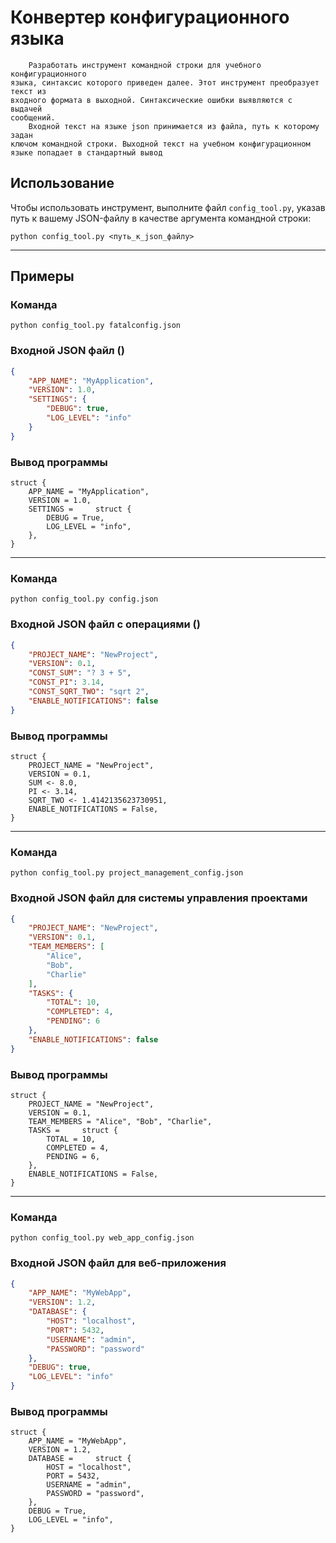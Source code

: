 # Конвертер конфигурационного языка

        Разработать инструмент командной строки для учебного конфигурационного
    языка, синтаксис которого приведен далее. Этот инструмент преобразует текст из
    входного формата в выходной. Синтаксические ошибки выявляются с выдачей
    сообщений.
        Входной текст на языке json принимается из файла, путь к которому задан
    ключом командной строки. Выходной текст на учебном конфигурационном
    языке попадает в стандартный вывод
## Использование

Чтобы использовать инструмент, выполните файл `config_tool.py`, указав путь к вашему JSON-файлу в качестве аргумента командной строки:
```
python config_tool.py <путь_к_json_файлу>
```
----
## Примеры 
### Команда 
    python config_tool.py fatalconfig.json
### Входной JSON файл () 
```json
{
    "APP_NAME": "MyApplication",
    "VERSION": 1.0,
    "SETTINGS": {
        "DEBUG": true,
        "LOG_LEVEL": "info"
    }
}
```
### Вывод программы
    struct {
        APP_NAME = "MyApplication",
        VERSION = 1.0,
        SETTINGS =     struct {
            DEBUG = True,
            LOG_LEVEL = "info",
        },
    }

---
### Команда 
    python config_tool.py config.json
### Входной JSON файл с операциями ()
```json
{
    "PROJECT_NAME": "NewProject",
    "VERSION": 0.1,
    "CONST_SUM": "? 3 + 5",
    "CONST_PI": 3.14,
    "CONST_SQRT_TWO": "sqrt 2",
    "ENABLE_NOTIFICATIONS": false
}
```
### Вывод программы

    struct {
        PROJECT_NAME = "NewProject",
        VERSION = 0.1,
        SUM <- 8.0,
        PI <- 3.14,
        SQRT_TWO <- 1.4142135623730951,
        ENABLE_NOTIFICATIONS = False,
    }
-----
### Команда 
    python config_tool.py project_management_config.json
### Входной JSON файл для системы управления проектами
```json
{
    "PROJECT_NAME": "NewProject",
    "VERSION": 0.1,
    "TEAM_MEMBERS": [
        "Alice",
        "Bob",
        "Charlie"
    ],
    "TASKS": {
        "TOTAL": 10,
        "COMPLETED": 4,
        "PENDING": 6
    },
    "ENABLE_NOTIFICATIONS": false
}

```
### Вывод программы
    struct {
        PROJECT_NAME = "NewProject",
        VERSION = 0.1,
        TEAM_MEMBERS = "Alice", "Bob", "Charlie",
        TASKS =     struct {
            TOTAL = 10,
            COMPLETED = 4,
            PENDING = 6,
        },
        ENABLE_NOTIFICATIONS = False,
    }

---
### Команда 
    python config_tool.py web_app_config.json
### Входной JSON файл для веб-приложения
```json
{
    "APP_NAME": "MyWebApp",
    "VERSION": 1.2,
    "DATABASE": {
        "HOST": "localhost",
        "PORT": 5432,
        "USERNAME": "admin",
        "PASSWORD": "password"
    },
    "DEBUG": true,
    "LOG_LEVEL": "info"
}

```
### Вывод программы
    struct {
        APP_NAME = "MyWebApp",
        VERSION = 1.2,
        DATABASE =     struct {
            HOST = "localhost",
            PORT = 5432,
            USERNAME = "admin",
            PASSWORD = "password",
        },
        DEBUG = True,
        LOG_LEVEL = "info",
    }


